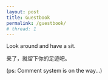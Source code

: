 ```yaml
---
layout: post
title: Guestbook
permalink: /guestbook/
# thread: 1
---
```


Look around and have a sit.

来了，就留下你的足迹吧。

(ps: Comment system is on the way...)